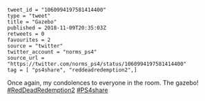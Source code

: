 ```
tweet_id = "1060994197581414400"
type = "tweet"
title = "Gazebo"
published = 2018-11-09T20:35:03Z
retweets = 0
favourites = 2
source = "twitter"
twitter_account = "norms_ps4"
source_url = "https://twitter.com/norms_ps4/status/1060994197581414400"
tag = [ "ps4share", "reddeadredemption2",]
```

Once again, my condolences to everyone in the room. The gazebo! [#RedDeadRedemption2](/tags/reddeadredemption2/) [#PS4share](/tags/ps4share/)

<p class='image'><img src='http://mnf.m17s.net/2018/11/09/DrlomNWWoAAtuzH.jpg' alt=''></p>

